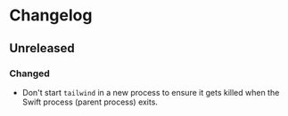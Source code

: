 # Changelog

## Unreleased

### Changed

- Don't start `tailwind` in a new process to ensure it gets killed when the Swift process (parent process) exits.